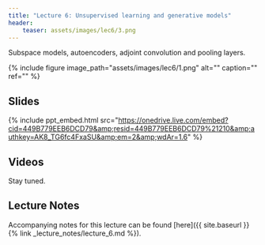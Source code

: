 ```yaml
---
title: "Lecture 6: Unsupervised learning and generative models"
header:
    teaser: assets/images/lec6/3.png
---
```


Subspace models, autoencoders, adjoint convolution and pooling layers.

{% include figure image_path="assets/images/lec6/1.png" alt="" caption="" ref="" %}

## Slides

{% include ppt_embed.html
src="https://onedrive.live.com/embed?cid=449B779EEB6DCD79&amp;resid=449B779EEB6DCD79%21210&amp;authkey=AK8_TG6fc4FxaSU&amp;em=2&amp;wdAr=1.6" %}

## Videos

Stay tuned.

## Lecture Notes

Accompanying notes for this lecture can be found [here]({{ site.baseurl }}{% link _lecture_notes/lecture_6.md %}).
